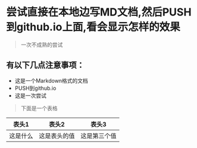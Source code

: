 # 尝试直接在本地边写MD文档,然后PUSH到github.io上面,看会显示怎样的效果  
> 一次不成熟的尝试  

## 有以下几点注意事项：  
- 这是一个Markdown格式的文档  
- PUSH到github.io  
- 这是一次尝试  

> 下面是一个表格  

| 表头1    | 表头2     | 表头3      |
| -------- | -------- | ---------- |  
|这是什么| 这是表头的值|这是第三个值|
